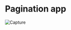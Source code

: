 # Pagination app
![Capture](https://user-images.githubusercontent.com/12228242/121658732-32daa700-cad4-11eb-96a3-b88a3c8ba995.PNG)
